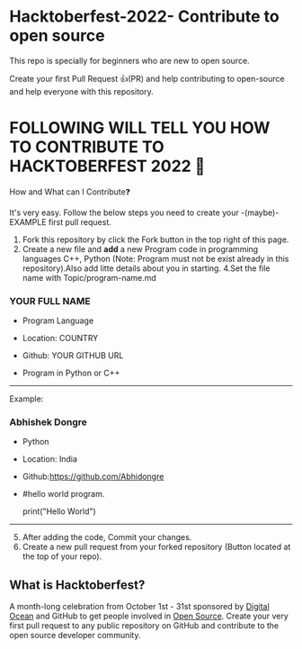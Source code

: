 # Hacktoberfest-2022- Contribute to open source 
This repo is specially for beginners who are new to open source.

Create your first Pull Request 👍(PR) and help contributing to open-source and help everyone with this repository.

# FOLLOWING WILL TELL YOU HOW TO CONTRIBUTE TO HACKTOBERFEST 2022 🙂
How and What can I Contribute❓

It's very easy. Follow the below steps you need to create your -(maybe)- EXAMPLE first pull request.

1. Fork this repository by click the Fork button in the top right of this page.
2. Create a new file and **add** a new Program code in programming languages C++, Python (Note: Program must not be exist already in this repository).Also add litte details about you in starting.
4.Set the file name with Topic/program-name.md
### YOUR FULL NAME

- Program Language 

- Location: COUNTRY

- Github: YOUR GITHUB URL

- Program in Python or C++
***

Example:

### Abhishek Dongre

- Python 

- Location: India

- Github:https://github.com/Abhidongre

- #hello world program.
  
  print("Hello World")

***
5. After adding the code, Commit your changes.
6. Create a new pull request from your forked repository (Button located at the top of your repo).
## What is Hacktoberfest?

A month-long celebration from October 1st - 31st sponsored by [Digital Ocean](https://hacktoberfest.digitalocean.com/) and GitHub to get people involved in [Open Source](https://github.com/open-source). Create your very first pull request to any public repository on GitHub and contribute to the open source developer community.
